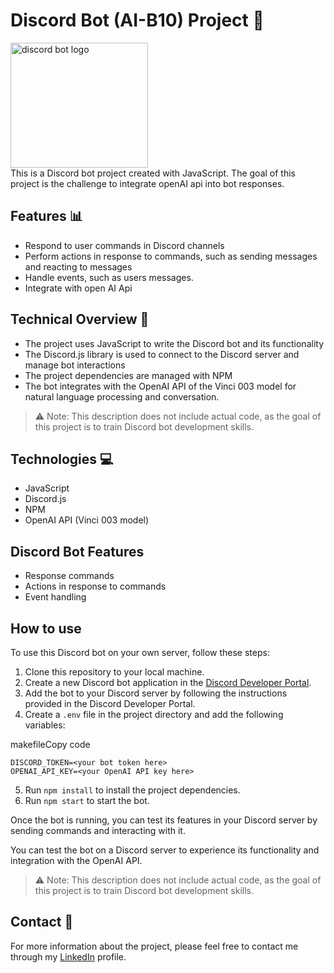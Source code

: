 # Discord Bot (AI-B10) Project 🤖
<img src="https://i.imgur.com/T0TuFjv.jpg" width="220"  height="200" alt="discord bot logo" />
<br>
This is a Discord bot project created with JavaScript. The goal of this project is the challenge to integrate openAI api into bot responses.

## Features 📊

-   Respond to user commands in Discord channels
-   Perform actions in response to commands, such as sending messages and reacting to messages
-   Handle events, such as users messages.
-   Integrate with open AI Api

## Technical Overview 🧐

-   The project uses JavaScript to write the Discord bot and its functionality
-   The Discord.js library is used to connect to the Discord server and manage bot interactions
-   The project dependencies are managed with NPM
-   The bot integrates with the OpenAI API of the Vinci 003 model for natural language processing and conversation.

> ⚠️ Note: This description does not include actual code, as the goal of this project is to train Discord bot development skills.

## Technologies 💻

-   JavaScript
-   Discord.js
-   NPM
-   OpenAI API (Vinci 003 model)

## Discord Bot Features

-   Response commands
-   Actions in response to commands
-   Event handling

## How to use

To use this Discord bot on your own server, follow these steps:

1.  Clone this repository to your local machine.
2.  Create a new Discord bot application in the [Discord Developer Portal](https://discord.com/developers/applications).
3.  Add the bot to your Discord server by following the instructions provided in the Discord Developer Portal.
4.  Create a `.env` file in the project directory and add the following variables:

makefileCopy code

    DISCORD_TOKEN=<your bot token here>
    OPENAI_API_KEY=<your OpenAI API key here>

5.  Run `npm install` to install the project dependencies.
6.  Run `npm start` to start the bot.

Once the bot is running, you can test its features in your Discord server by sending commands and interacting with it.

You can test the bot on a Discord server to experience its functionality and integration with the OpenAI API.

> ⚠️ Note: This description does not include actual code, as the goal of this project is to train Discord bot development skills.

## Contact 💬

For more information about the project, please feel free to contact me through my [LinkedIn](https://www.linkedin.com/in/victor-martins-t/) profile.
